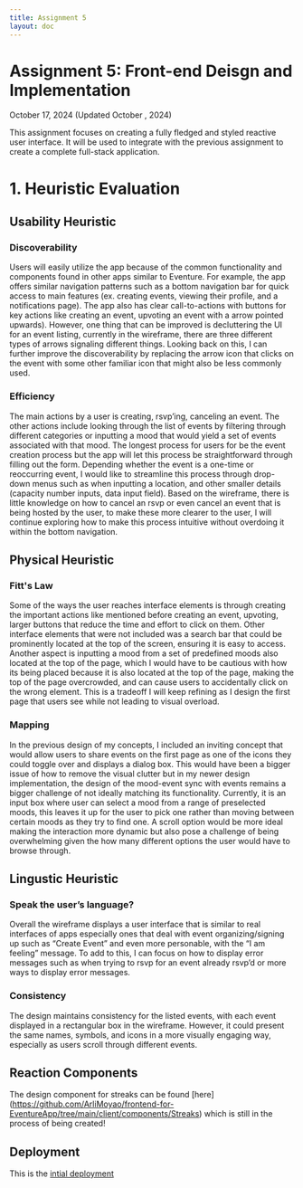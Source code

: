 ```yaml
---
title: Assignment 5
layout: doc
---
```


# Assignment 5: Front-end Deisgn and Implementation
October 17, 2024 (Updated October , 2024)

This assignment focuses on creating a fully fledged and styled reactive user interface. It will be used to integrate with the previous assignment to create a complete full-stack application. 



# 1. Heuristic Evaluation

## Usability Heuristic 

### Discoverability

Users will easily utilize the app because of the common functionality and components found in other apps similar to Eventure. For example, the app offers similar navigation patterns such as a bottom navigation bar for quick access to main features (ex. creating events, viewing their profile, and a notifications page). The app also has clear call-to-actions with buttons for key actions like creating an event, upvoting an event with a arrow pointed upwards). However, one thing that can be improved is decluttering the UI for an event listing, currently in the wireframe, there are three different types of arrows signaling different things. Looking back on this, I can further improve the discoverability by replacing the arrow icon that clicks on the event with some other familiar icon that might also be less commonly used.

### Efficiency 
The main actions by a user is creating, rsvp’ing, canceling an event. The other actions include looking through the list of events by filtering through different categories or inputting a mood that would yield a set of events associated with that mood.  The longest process for users for be the event creation process but the app will let this process be straightforward through filling out the form. Depending whether the event is a one-time or reoccurring event, I would like to streamline this process through drop-down menus such as when inputting a location, and other smaller details (capacity number inputs, data input field). Based on the wireframe, there is little knowledge on how to cancel an rsvp or even cancel an event that is being hosted by the user, to make these more clearer to the user, I will continue exploring how to make this process intuitive without overdoing it within the bottom navigation. 


## Physical Heuristic 

### Fitt's Law 
Some of the ways the user reaches interface elements is through creating the important actions like mentioned before creating an event, upvoting, larger buttons that reduce the time and effort to click on them. Other interface elements that were not included was a search bar that could be prominently located at the top of the screen, ensuring it is easy to access. Another aspect is inputting a mood from a set of predefined moods also located at the top of the page, which I would have to be cautious with how its being placed because it is also located at the top of the page, making the top of the page overcrowded, and can cause users to accidentally click on the wrong element. This is a tradeoff I will keep refining as I design the first page that users see while not leading to visual overload.


### Mapping 
In the previous design of my concepts, I included an inviting concept that would allow users to share events on the first page as one of the icons they could toggle over and displays a dialog box. This would have been a bigger issue of how to remove the visual clutter but in my newer design implementation, the design of the mood-event sync with events remains a bigger challenge of not ideally matching its functionality. Currently, it is an input box where user can select a mood from a range of preselected moods, this leaves it up for the user to pick one rather than moving between certain moods as they try to find one. A scroll option would be more ideal making the interaction more dynamic but also pose a challenge of  being overwhelming given the how many different options the user would have to browse through.

## Lingustic Heuristic

### Speak the user’s language?
Overall the wireframe displays a user interface that is similar to real interfaces of  apps especially ones that deal with event organizing/signing up such as “Create Event” and even more personable, with the “I am feeling” message. To add to this, I can focus on how to display error messages such as when trying to rsvp for an event already rsvp’d or more ways to display error messages.

### Consistency
The design maintains consistency for the listed events, with each event displayed in a rectangular box in the wireframe. However, it could present the same names, symbols, and icons in a more visually engaging way, especially as users scroll through different events.


## Reaction Components 
The design component for streaks can be found [here] (https://github.com/ArliMoyao/frontend-for-EventureApp/tree/main/client/components/Streaks) which is still in the process of being created!

## Deployment 
This is the [intial deployment](https://frontend-for-eventure-app.vercel.app/) 